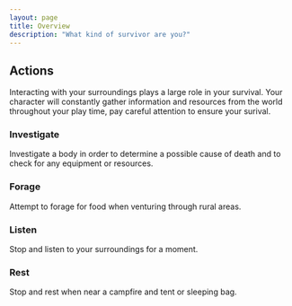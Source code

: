 ```yaml
---
layout: page
title: Overview
description: "What kind of survivor are you?"
---
```

## Actions
Interacting with your surroundings plays a large role in your survival. Your character will constantly gather information and resources from the world throughout your play time, pay careful attention to ensure your surival.

### Investigate
Investigate a body in order to determine a possible cause of death and to check for any equipment or resources.

### Forage
Attempt to forage for food when venturing through rural areas.

### Listen
Stop and listen to your surroundings for a moment.

### Rest
Stop and rest when near a campfire and tent or sleeping bag.
